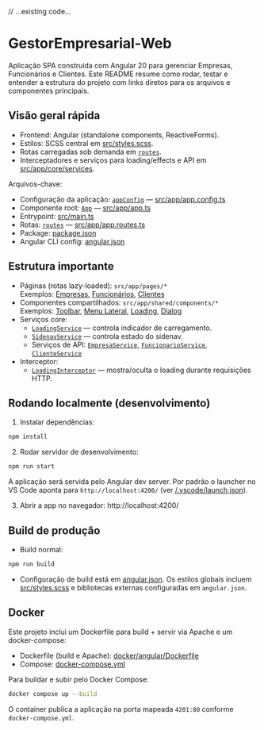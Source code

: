 // ...existing code...
# GestorEmpresarial-Web

Aplicação SPA construída com Angular 20 para gerenciar Empresas, Funcionários e Clientes. Este README resume como rodar, testar e entender a estrutura do projeto com links diretos para os arquivos e componentes principais.

## Visão geral rápida

- Frontend: Angular (standalone components, ReactiveForms).
- Estilos: SCSS central em [src/styles.scss](src/styles.scss).
- Rotas carregadas sob demanda em [`routes`](src/app/app.routes.ts).
- Interceptadores e serviços para loading/effects e API em [src/app/core/services](src/app/core/services).

Arquivos-chave:
- Configuração da aplicação: [`appConfig`](src/app/app.config.ts) — [src/app/app.config.ts](src/app/app.config.ts)
- Componente root: [`App`](src/app/app.ts) — [src/app/app.ts](src/app/app.ts)
- Entrypoint: [src/main.ts](src/main.ts)
- Rotas: [`routes`](src/app/app.routes.ts) — [src/app/app.routes.ts](src/app/app.routes.ts)
- Package: [package.json](package.json)
- Angular CLI config: [angular.json](angular.json)

## Estrutura importante

- Páginas (rotas lazy-loaded): `src/app/pages/*`  
  Exemplos: [Empresas](src/app/pages/empresas/empresas.ts), [Funcionários](src/app/pages/funcionarios/funcionarios.ts), [Clientes](src/app/pages/clientes/clientes.ts)
- Componentes compartilhados: `src/app/shared/components/*`  
  Exemplos: [Toolbar](src/app/shared/components/toolbar/toolbar.ts), [Menu Lateral](src/app/shared/components/menu-lateral/menu-lateral.ts), [Loading](src/app/shared/components/loading/loading.ts), [Dialog](src/app/shared/components/dialog/dialog.ts)
- Serviços core:
  - [`LoadingService`](src/app/core/services/loading/loading-service.ts) — controla indicador de carregamento.
  - [`SidenavService`](src/app/core/services/sidenav/sidenav-service.ts) — controla estado do sidenav.
  - Serviços de API: [`EmpresaService`](src/app/core/services/empresa/empresa-service.ts), [`FuncionarioService`](src/app/core/services/funcionario/funcionario-service.ts), [`ClienteService`](src/app/core/services/cliente/cliente-service.ts)
- Interceptor:
  - [`LoadingInterceptor`](src/app/core/interceptors/loading.interceptor.ts) — mostra/oculta o loading durante requisições HTTP.

## Rodando localmente (desenvolvimento)

1. Instalar dependências:
```bash
npm install
```

2. Rodar servidor de desenvolvimento:
```bash
npm run start
```
A aplicação será servida pelo Angular dev server. Por padrão o launcher no VS Code aponta para `http://localhost:4200/` (ver [/.vscode/launch.json](.vscode/launch.json)).

3. Abrir a app no navegador: http://localhost:4200/

## Build de produção

- Build normal:
```bash
npm run build
```
- Configuração de build está em [angular.json](angular.json). Os estilos globais incluem [src/styles.scss](src/styles.scss) e bibliotecas externas configuradas em `angular.json`.

## Docker

Este projeto inclui um Dockerfile para build + servir via Apache e um docker-compose:

- Dockerfile (build e Apache): [docker/angular/Dockerfile](docker/angular/Dockerfile)
- Compose: [docker-compose.yml](docker-compose.yml)

Para buildar e subir pelo Docker Compose:
```bash
docker compose up --build
```
O container publica a aplicação na porta mapeada `4201:80` conforme `docker-compose.yml`.
